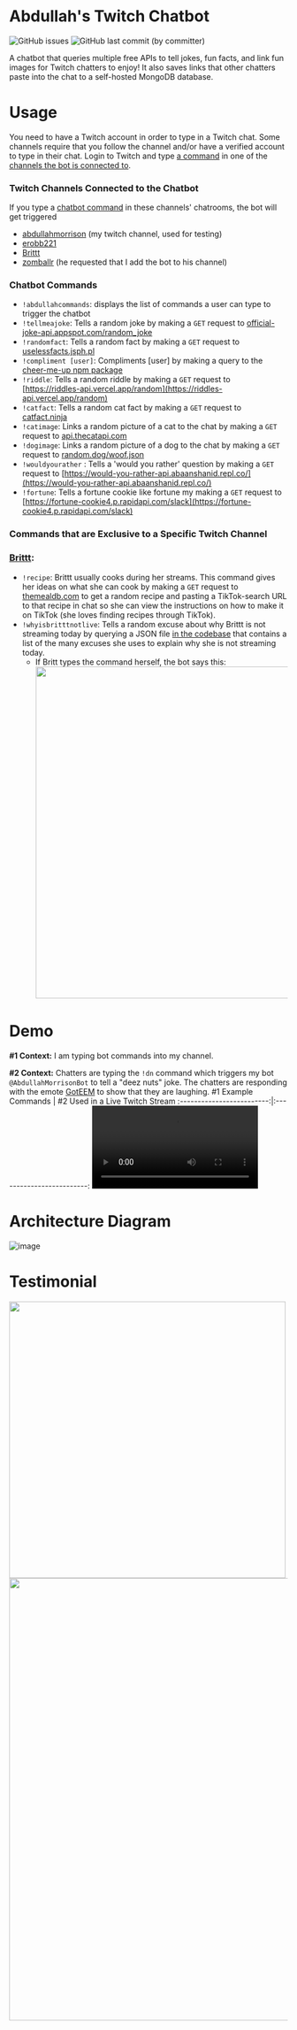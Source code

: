 # Abdullah's Twitch Chatbot
![GitHub issues](https://img.shields.io/github/issues/abdullahmorrison/twitch-chatbot)
![GitHub last commit (by committer)](https://img.shields.io/github/last-commit/abdullahmorrison/twitch-chatbot)

A chatbot that queries multiple free APIs to tell jokes, fun facts, and link fun images for Twitch chatters to enjoy! It also saves links that other chatters paste into the chat to a self-hosted MongoDB database.

# Usage

You need to have a Twitch account in order to type in a Twitch chat. Some channels require that you follow the channel and/or have a verified account to type in their chat. Login to Twitch and type [a command](https://github.com/abdullahmorrison/twitch-chatbot#chatbot-commands) in one of the [channels the bot is connected to](https://github.com/abdullahmorrison/twitch-chatbot#twitch-channels-connected-to-the-chatbot).

### Twitch Channels Connected to the Chatbot
If you type a [chatbot command](https://github.com/abdullahmorrison/twitch-chatbot#chatbot-commands) in these channels' chatrooms, the bot will get triggered
- [abdullahmorrison](https://twitch.tv/abdullahmorrison) (my twitch channel, used for testing)
- [erobb221](https://twitch.tv/erobb221)
- [Brittt](https://twitch.tv/brittt)
- [zomballr](https://twitch.tv/zomballr) (he requested that I add the bot to his channel)

### Chatbot Commands
- `!abdullahcommands`: displays the list of commands a user can type to trigger the chatbot
- `!tellmeajoke`: Tells a random joke by making a `GET` request to [official-joke-api.appspot.com/random_joke](https://official-joke-api.appspot.com/random_joke)
- `!randomfact`: Tells a random fact by making a `GET` request to [uselessfacts.jsph.pl](https://uselessfacts.jsph.pl/)
- `!compliment [user]`: Compliments [user] by making a query to the [cheer-me-up npm package](https://github.com/gargeesuresh/cheer-me-up)
- `!riddle`: Tells a random riddle by making a `GET` request to [https://riddles-api.vercel.app/random](https://riddles-api.vercel.app/random)
- `!catfact`: Tells a random cat fact by making a `GET` request to [catfact.ninja](https://catfact.ninja/)
- `!catimage`: Links a random picture of a cat to the chat by making a `GET` request to [api.thecatapi.com](https://api.thecatapi.com/)
- `!dogimage`: Links a random picture of a dog to the chat by making a `GET` request to [random.dog/woof.json](https://random.dog/woof.json)
- `!wouldyourather` : Tells a 'would you rather' question by making a `GET` request to [https://would-you-rather-api.abaanshanid.repl.co/](https://would-you-rather-api.abaanshanid.repl.co/)
- `!fortune`: Tells a fortune cookie like fortune my making a `GET` request to [https://fortune-cookie4.p.rapidapi.com/slack](https://fortune-cookie4.p.rapidapi.com/slack)
  
### Commands that are Exclusive to a Specific Twitch Channel
### [Brittt](https://twitch.tv/brittt):
- `!recipe`: Brittt usually cooks during her streams. This command gives her ideas on what she can cook by making a `GET` request to [themealdb.com](https://themealdb.com/api.php) to get a random recipe and pasting a TikTok-search URL to that recipe in chat so she can view the instructions on how to make it on TikTok (she loves finding recipes through TikTok).
- `!whyisbritttnotlive`: Tells a random excuse about why Brittt is not streaming today by querying a JSON file [in the codebase](https://github.com/abdullahmorrison/twitch-chatbot/blob/main/apps/client/src/data/whyisbritttnotlive.json) that contains a list of the many excuses she uses to explain why she is not streaming today.
  - If Britt types the command herself, the bot says this:
      <img src="https://github.com/abdullahmorrison/twitch-chatbot/assets/49528805/502dec33-30d5-4acd-a6d2-7f204a4a29cf" width=600/>



# Demo
**#1 Context:** I am typing bot commands into my channel.

 **#2 Context:** Chatters are typing the `!dn` command which triggers my bot `@AbdullahMorrisonBot` to tell a "deez nuts" joke. The chatters are responding with the emote [GotEEM](https://7tv.app/emotes/62872732dcdfd1fbbebf80c7) to show that they are laughing.
#1 Example Commands        |  #2 Used in a Live Twitch Stream
:-------------------------:|:-------------------------:
<video src="https://github.com/abdullahmorrison/TwitchChatBot/assets/49528805/80f9da2d-023e-4d68-97dc-7cbca528f49a" /> | <video src="https://github.com/abdullahmorrison/twitch-chatbot/assets/49528805/1e050776-fdc7-4750-82c1-db29af3e832c"/> 

# Architecture Diagram
![image](https://github.com/abdullahmorrison/twitch-chatbot/assets/49528805/28e8aebd-6bfa-4037-8871-b95fba4771bc)

# Testimonial
<img src="https://github.com/abdullahmorrison/twitch-chatbot/assets/49528805/522c8658-de8b-42db-92b4-3bf726884774" width=500/>
<img src="https://github.com/abdullahmorrison/twitch-chatbot/assets/49528805/72666f6f-9d2d-49b7-bcf3-1764c8215f34" align="right" width=800/>
